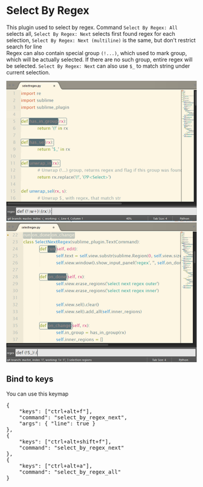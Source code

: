 Select By Regex
==================

This plugin used to select by regex. Command `Select By Regex: All` selects all, `Select By Regex: Next` selects first found regex for each selection, `Select By Regex: Next (multiline)` is the same, but don't restrict search for line<br>
Regex can also contain special group `(!...)`, which used to mark group, which will be actually selected. If there are no such group, entire regex will be selected. `Select By Regex: Next` can also use `$_` to match string under current selection.

![Select All](SelectAllRegex.png)
![Select Next](SelectNextRegex.png)

Bind to keys
---

You can use this keymap
<pre>
{
    "keys": ["ctrl+alt+f"],
    "command": "select_by_regex_next",
    "args": { "line": true }
},
{
    "keys": ["ctrl+alt+shift+f"],
    "command": "select_by_regex_next"
},
{
    "keys": ["ctrl+alt+a"],
    "command": "select_by_regex_all"
}
</pre>

